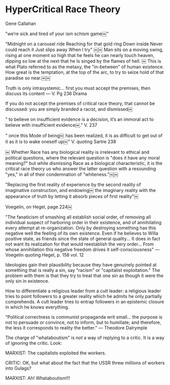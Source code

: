 # HyperCritical Race Theory

Gene Callahan

"we‘re sick and tired of your ism schism game￼"

"Midnight on a carousel ride
Reaching for that gold ring
Down inside
Never could reach it
Just slips away
When I try"
￼￼
Man sits on a moving swing, rising at one moment so high that he feels he can
nearly touch heaven, dipping so low at the next that he Is singed by the flames
of hell. ￼ This is what Plato referred to as the metaxy, the "in-between" of
human existence. How great is the temptation, at the top of the arc, to try to
seize hold of that paradise so near.￼￼

Truth is only intrasystemic... first you must accept the premises, then discuss
its content — V. Pg 236 Drama

If you do not accept the premises of critical race theory, that cannot be
discussed: you are simply branded a racist, and dismissed￼

" to believe on insufficient evidence is a decision, it’s an immoral act to
believe with insufficient evidence￼." V. 237

" once this Mode of being￼ has been realized, it is as difficult to get out of
it as it is to wake oneself up￼" V. quoting Sartre 238

￼
Whether Race has any biological reality is irrelevant to ethical and political
questions, where the relevant question is "does it have any moral meaning?" but
while dismissing Race as a biological characteristic, it is the critical race
theory us who answer the latter question with a resounding "yes," in all of
their condemnation of "whiteness."￼￼

"Replacing the first reality of experience by the second reality of imaginative
construction, and endowing￼ the imaginary reality with the appearance of truth
by letting it absorb pieces of first reality"￼

Voegelin, on Hegel, page 224￼

"The fanaticism of smashing all establish social order, of removing all
individual suspect of harboring order in their existence, and of annihilating
every attempt at re-organization. Only by destroying something has this
negative well the feeling of its own existence. Even if he believes to Willa
positive state, as friends since the state of general quality... It does in fact
not want its realization for that would reestablish the very order... From whose
annihilation this negative freedom drives it self-consciousness" — Voegelin
quoting Hegel, p. 158 vol. 12

Ideologies gain their plausibility because they have genuinely pointed at
something that is really a sin, say "racism" or "capitalist exploitation." The
problem with them is that they try to treat that one sin as though it were the
only sin in existence.


How to differentiate a religious leader from a cult leader: a religious leader
tries to point followers to a greater reality which he admits he only partially
comprehends. A cult leader tries to entrap followers in an epistemic closure in
which he knows everything.


"Political correctness is communist propaganda writ small... the purpose is not
to persuade or convince, not to inform, but to humiliate; and therefore, the
less it corresponds to reality the better."
— Theodore Dalrymple

The charge of "whataboutism" is *not* a way of replying to a critic. It is a way of *ignoring* the critic. Look:

MARXIST: The capitalists exploited the workers.

CRITIC: OK, but what about the fact that the USSR threw millions of workers into Gulags?

MARXIST: Ah! Whataboutism!!!

